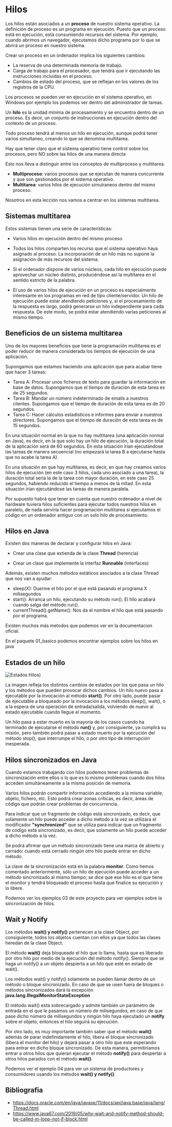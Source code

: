 # Hilos

Los hilos están asociados a un <b>proceso</b> de nuestro sistema operativo. La definición de proceso es un programa en ejecución. Puesto que un proceso está en ejecución, está consumiendo recursos del sistema. Por ejemplo, cuando abrimos un navegador, ejecutamos dicho programa por lo que se abrirá un proceso en nuestro sistema.

Crear un proceso en un ordenador implica los siguientes cambios:

- La reserva de una determinada memoria de trabajo.
- Carga de trabajo para el procesador, que tendrá que ir ejecutando las instrucciones incluidas en el proceso.
- Cambios de estado del proceso, que se reflejan en los valores de los registros de la CPU.

Los procesos se pueden ver en ejecución en el sistema operativo, en Windows por ejemplo los podemos ver dentro del administrador de tareas.

Un <b>hilo</b> es la unidad mínima de procesamiento y se encuentra dentro de un proceso. Es decir, un conjunto de instrucciones en ejecución dentro del contexto de un proceso. 

Todo proceso tendrá al menos un hilo en ejecución, aunque podrá tener varios simultaneo, creando lo que se denomina multitarea.

Hay que tener claro que el sistema operativo tiene control sobre los procesos, pero NO sobre las hilos de una manera directa

Esto nos lleva a distinguir entre los conceptos de multiproceso y multitarea.

- <b>Multiproceso</b>: varios procesos que se ejecutan de manera concurrente y que son gestionados por el sistema operativo.
- <b>Multitarea</b>: varios hilos de ejecución simulraneos dentro del mismo proceso.

Nosotros en esta lección nos vamos a centrar en los sistemas multitarea.

## Sistemas multitarea 

Estos sistemas tienen una serie de características:

- Varios hilos en ejecución dentro del mismo proceso.

- Todos los hilos comparten los recurso que el sistema operativo haya asignado al proceso. La incorporación de un hilo más no supone la asignación de más recursos del sistema. 

- Si el ordenador dispone de varios núcleos, cada hilo en ejecución puede aprovechar un núcleo distinto, produciéndose así la multitarea en el sentido estricto de la palabra.

- El uso de varios hilos de ejecución en un proceso es especialmente interesante en los programas en red de tipo cliente/servidor. Un hilo de ejecución puede estar atendiendo peticiones y, si el procesamiento de la respuesta es largo, podrá generarse un hilo independiente para cada respuesta. De este modo, se podrá estar atendiendo varias peticiones al mismo tiempo.

## Beneficios de un sistema multitarea

Uno de los mayores beneficios que tiene la programación multitarea es el poder reducir de manera considerada los tiempos de ejecución de una aplicación.

Supongamos que estamos haciendo una aplicación que para acabar tiene que hacer 3 tareas:

- Tarea A: Procesar unos ficheros de texto para guardar la información en base de datos. Supongamos que el tiempo de duración de esta tarea es de 25 segundos.
- Tarea B: Mandar un número indeterminado de emails a nuestros clientes. Supongamos que el tiempo de duración de esta tarea es de 20 segundos.
- Tarea C: Hacer cálculos estadísticos e informes para enviar a nuestros directores. Supongamos que el tiempo de duración de esta tarea es de 15 segundos.

En una situación normal en la que no hay multitarea (una aplicación normal en Java), es decir, en la que solo hay un hilo de ejecución, la duración total de la aplicación será de 60 segundos. En esta situación irían ejecutándose las tareas de manera secuencial (no empezará la tarea B a ejecutarse hasta que no acabe la tarea A).

En una situación en que hay multitarea, es decir, en que hay creamos varios hilos de ejecución (en este caso 3 hilos, cada uno asociado a una tarea), la duración total sería la de la tarea con mayor duración, en este caso 25 segundos, habiendo reducido el tiempo a menos de la mitad. En esta situación irían ejecutándose las tareas de manera paralela.

Por supuesto habrá que tener en cuenta que nuestro ordenador a nivel de hardware tuviera hilos suficientes para ejecutar todos nuestros hilos en paralelo, de nada serviría hacer programación multitarea si ejecutamos el código en un ordenador antiguo con un solo hilo de procesamiento.

## Hilos en Java

Existen dos maneras de declarar y configurar hilos en Java: 

- Crear una clase que extienda de la clase **Thread** (herencia)

- Crear un clase que implemente la interfaz **Runnable** (interfaces)

Además, existen muchos métodos estáticos asociados a la clase Thread que nos van a ayudar:

- sleep(X): Duerme el hilo por el que está pasando el programa X milisegundos
- start(): Arranca un hilo, ejecutando su método run(). El hilo acabará cuando salga del método run().
- currentThread().getName(): Nos da el nombre el hilo que está pasando por el programa.


Existen muchos más metodos que podemos ver en la documentacion oficial.

En el paquete 01_basico podemos encontrar ejemplos sobre los hilos en java

## Estados de un hilo

![Estados Hilos](img/estadosHilos.png))

La imagen refleja los distintos cambios de estados por los que pasa un hilo y los métodos que pueden provocar dichos cambios. Un hilo nuevo pasa a ejecutable por la invocación al método **start()**. Por otro lado, puede pasar de ejecutable a bloqueado por la invocación a los métodos sleep(), wait(), o a la espera de una operación de entrada/salida, volviendo de nuevo al estado ejecutable cuando llegue el momento.

Un hilo pasa a estar muerto en la mayoría de los casos cuando ha terminado de ejecutarse el método **run()** y, por consiguiente, ya cumplirá su misión, pero también podrá pasar a estado muerto por la ejecución del método stop(), que interrumpe el hilo, o por otro tipo de interrupción inesperada.

## Hilos sincronizados en Java

Cuando estamos trabajando con hilos podemos tener problemas de sincronización entre ellos o lo que es lo mismo problemas cuando dos hilos acceden simultáneamente a la misma posición de memoria.

Varios hilos podrán compartir información accediendo a la misma variable, objeto, fichero, etc. Esto podrá crear zonas críticas, es decir, áreas de código que podrán crear problemas de concurrencia.

Para indicar que un fragmento de código está sincronizado, es decir, que solamente un hilo puede acceder a dicho método a la vez se utilizara el modificador <b>"synchronized"</b> que se utiliza para indicar que un fragmento de código está sincronizado, es decir, que solamente un hilo puede acceder a dicho método a la vez. 

Se podrá afirmar que un método sincronizado tiene una marca de abierto y cerrado: cuando está cerrado ningún otro hilo puede entrar en dicho método.

La clave de la sincronización está en la palabra <b>monitor</b>. Como hemos comentado anteriormente, sólo un hilo de ejecución puede acceder a un método sincronizado al mismo tiempo; se dice que ese hilo es el que tiene el monitor y tendrá bloqueado el proceso hasta que finalice su ejecución y lo libere.

Podemos ver los ejemplos 03 de este proyecto para ver ejemplos sobre la sincronización de hilos.

## Wait y Notify

Los métodos <b>wait() y notify()</b> pertenecen a la clase Object, por consiguiente, todos los objetos cuentan con ellos ya que todos las clases heredan de la clase Object.

El método **wait()** deja bloqueado el hilo que lo llama, hasta que es liberado por otro hilo por medio de la ejecución del método notify(). Siempre que se haga un notify() a un objeto despierta a un hilo que esté en estado de wait().

Los métodos wait() y notify() solamente se pueden llamar dentro de un método o bloque sincronizado. En caso de que se usen fuera de bloques o métodos sincronizados dará la excepción <b>java.lang.IllegalMonitorStateException</b>

El método wait() esta sobrecargado y admite también un parámetro de entrada en el que le pasamos un número de milisegundos, en caso de que pase dicho número de milisegundos y ningún hilo haya ejecutado un **notify** sobre el objeto, entonces el hilo seguirá su ejecución.

Por otro lado, es muy importante también saber que el método **wait()** además de parar indefinidamente el hilo, libera el bloque sincronizado (libera el monitor del hilo) y dejará pasar a otro hilo que este esperando para entrar en dicho bloque sincronizado. De esta manera, permitiríamos entrar a otros hilos que quieran ejecutar el método **notify()** para despertar a otros hilos parados con el método **wait()**. 

Podemos ver el ejemplo 04 para ver un sistema de productores y consumidores usando los métodos **wait() y notify()**.

## Bibliografia
- <https://docs.oracle.com/en/java/javase/11/docs/api/java.base/java/lang/Thread.html>
- <https://www.java67.com/2019/05/why-wait-and-notify-method-should-be-called-in-loop-not-if-block.html>
